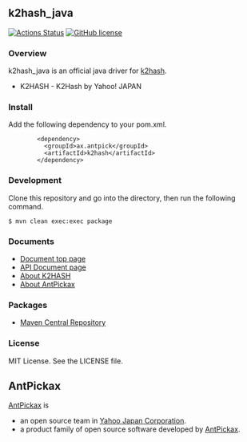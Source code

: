 k2hash_java
------
[![Actions Status](https://github.com/yahoojapan/k2hash_java/workflows/CI/badge.svg)](https://github.com/yahoojapan/k2hash_java/actions)
[![GitHub license](https://img.shields.io/badge/license-MIT-blue.svg)](https://raw.githubusercontent.com/yahoojapan/k2hash_nodejs/master/LICENSE)

### Overview

k2hash_java is an official java driver for [k2hash](https://k2hash.antpick.ax/).
 - K2HASH - K2Hash by Yahoo! JAPAN

### Install

Add the following dependency to your pom.xml.
```
        <dependency>
          <groupId>ax.antpick</groupId>
          <artifactId>k2hash</artifactId>
        </dependency>
```

### Development

Clone this repository and go into the directory, then run the following command.
```
$ mvn clean exec:exec package
```

### Documents
  - [Document top page](https://java.k2hash.antpick.ax/)
  - [API Document page](https://java.k2hash.antpick.ax/apidocs/index.html)
  - [About K2HASH](https://k2hash.antpick.ax/)
  - [About AntPickax](https://antpick.ax/)

### Packages

  - [Maven Central Repository](https://mvnrepository.com/artifact/ax.antpick/k2hash)

### License

MIT License. See the LICENSE file.

## AntPickax

[AntPickax](https://antpick.ax/) is
  - an open source team in [Yahoo Japan Corporation](https://about.yahoo.co.jp/info/en/company/).
  - a product family of open source software developed by [AntPickax](https://antpick.ax/).

